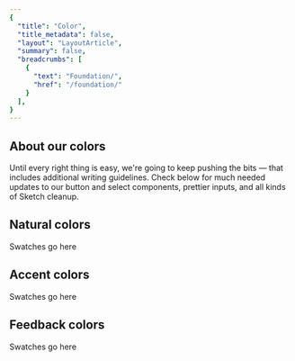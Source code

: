 ```yaml
---
{
  "title": "Color",
  "title_metadata": false,
  "layout": "LayoutArticle",
  "summary": false,
  "breadcrumbs": [
    {
      "text": "Foundation/",
      "href": "/foundation/"
    }
  ],
}
---
```


## About our colors
Until every right thing is easy, we're going to keep pushing the bits &mdash; that includes additional writing guidelines. Check below for much needed updates to our button and select components, prettier inputs, and all kinds of Sketch cleanup.

## Natural colors
Swatches go here

## Accent colors
Swatches go here

## Feedback colors
Swatches go here
